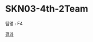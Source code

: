 # SKN03-4th-2Team
팀명 : F4


[결과](https://github.com/SKNETWORKS-FAMILY-AICAMP/SKN03-4th-2Team/blob/JSY/final_1.png)
